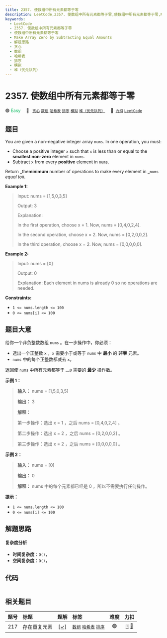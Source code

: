 ```yaml
---
title: 2357. 使数组中所有元素都等于零
description: LeetCode,2357. 使数组中所有元素都等于零,使数组中所有元素都等于零,Make Array Zero by Subtracting Equal Amounts,解题思路,贪心,数组,哈希表,排序,模拟,堆（优先队列）
keywords:
  - LeetCode
  - 2357. 使数组中所有元素都等于零
  - 使数组中所有元素都等于零
  - Make Array Zero by Subtracting Equal Amounts
  - 解题思路
  - 贪心
  - 数组
  - 哈希表
  - 排序
  - 模拟
  - 堆（优先队列）
---
```


# 2357. 使数组中所有元素都等于零

🟢 <font color=#15bd66>Easy</font>&emsp; 🔖&ensp; [`贪心`](/tag/greedy.md) [`数组`](/tag/array.md) [`哈希表`](/tag/hash-table.md) [`排序`](/tag/sorting.md) [`模拟`](/tag/simulation.md) [`堆（优先队列）`](/tag/heap-priority-queue.md)&emsp; 🔗&ensp;[`力扣`](https://leetcode.cn/problems/make-array-zero-by-subtracting-equal-amounts) [`LeetCode`](https://leetcode.com/problems/make-array-zero-by-subtracting-equal-amounts)

## 题目

You are given a non-negative integer array `nums`. In one operation, you must:

  * Choose a positive integer `x` such that `x` is less than or equal to the **smallest non-zero** element in `nums`.
  * Subtract `x` from every **positive** element in `nums`.

Return _the**minimum** number of operations to make every element in _`nums`
_equal to_`0`.



**Example 1:**

> Input: nums = [1,5,0,3,5]
> 
> Output: 3
> 
> Explanation:
> 
> In the first operation, choose x = 1. Now, nums = [0,4,0,2,4].
> 
> In the second operation, choose x = 2. Now, nums = [0,2,0,0,2].
> 
> In the third operation, choose x = 2. Now, nums = [0,0,0,0,0].

**Example 2:**

> Input: nums = [0]
> 
> Output: 0
> 
> Explanation: Each element in nums is already 0 so no operations are needed.

**Constraints:**

  * `1 <= nums.length <= 100`
  * `0 <= nums[i] <= 100`


## 题目大意

给你一个非负整数数组 `nums` 。在一步操作中，你必须：

  * 选出一个正整数 `x` ，`x` 需要小于或等于 `nums` 中 **最小** 的 **非零** 元素。
  * `nums` 中的每个正整数都减去 `x`。

返回使 `nums` 中所有元素都等于 __`0` 需要的 **最少** 操作数。



**示例 1：**

> 
> 
> 
> 
> 
> **输入：** nums = [1,5,0,3,5]
> 
> **输出：** 3
> 
> **解释：**
> 
> 第一步操作：选出 x = 1 ，之后 nums = [0,4,0,2,4] 。
> 
> 第二步操作：选出 x = 2 ，之后 nums = [0,2,0,0,2] 。
> 
> 第三步操作：选出 x = 2 ，之后 nums = [0,0,0,0,0] 。

**示例 2：**

> 
> 
> 
> 
> 
> **输入：** nums = [0]
> 
> **输出：** 0
> 
> **解释：** nums 中的每个元素都已经是 0 ，所以不需要执行任何操作。
> 
> 



**提示：**

  * `1 <= nums.length <= 100`
  * `0 <= nums[i] <= 100`


## 解题思路

#### 复杂度分析

- **时间复杂度**：`O()`，
- **空间复杂度**：`O()`，

## 代码

```javascript

```

## 相关题目

<!-- prettier-ignore -->
| 题号 | 标题 | 题解 | 标签 | 难度 | 力扣 |
| :------: | :------ | :------: | :------ | :------: | :------: |
| 217 | 存在重复元素 | [[✓]](/problem/0217.md) |  [`数组`](/tag/array.md) [`哈希表`](/tag/hash-table.md) [`排序`](/tag/sorting.md) | 🟢 | [🀄️](https://leetcode.cn/problems/contains-duplicate) [🔗](https://leetcode.com/problems/contains-duplicate) |